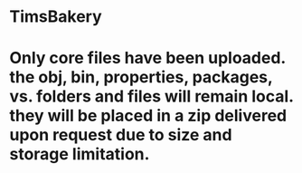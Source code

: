 # TimsBakery

# Only core files have been uploaded. the obj, bin, properties, packages, vs. folders and files will remain local. they will be placed in a zip delivered upon request due to size and storage limitation. 
